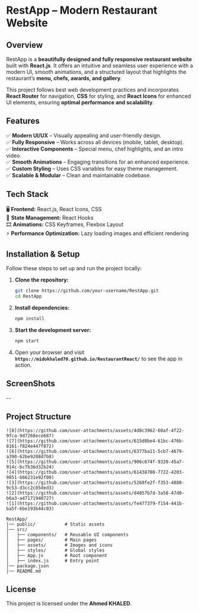 

# **RestApp – Modern Restaurant Website**  

## **Overview**  
RestApp is a **beautifully designed and fully responsive restaurant website** built with **React.js**. It offers an intuitive and seamless user experience with a modern UI, smooth animations, and a structured layout that highlights the restaurant’s **menu, chefs, awards, and gallery**.  

This project follows best web development practices and incorporates **React Router** for navigation, **CSS** for styling, and **React Icons** for enhanced UI elements, ensuring **optimal performance and scalability**.  

## **Features**  
✅ **Modern UI/UX** – Visually appealing and user-friendly design.  
✅ **Fully Responsive** – Works across all devices (mobile, tablet, desktop).  
✅ **Interactive Components** – Special menu, chef highlights, and an intro video.  
✅ **Smooth Animations** – Engaging transitions for an enhanced experience.  
✅ **Custom Styling** – Uses CSS variables for easy theme management.  
✅ **Scalable & Modular** – Clean and maintainable codebase.  

## **Tech Stack**  
🖥 **Frontend:** React.js, React Icons, CSS  
🔹 **State Management:** React Hooks  
🎞 **Animations:** CSS Keyframes, Flexbox Layout  
⚡ **Performance Optimization:** Lazy loading images and efficient rendering  

## **Installation & Setup**  
Follow these steps to set up and run the project locally:  

1. **Clone the repository:**  
   ```bash
   git clone https://github.com/your-username/RestApp.git
   cd RestApp
   ```
2. **Install dependencies:**  
   ```bash
   npm install
   ```
3. **Start the development server:**  
   ```bash
   npm start
   ```
4. Open your browser and visit **`https://midokhaled70.github.io/RestaurantReact/`** to see the app in action.  
## **ScreenShots**
--
## **Project Structure**  
```![9](https://github.com/user-attachments/assets/2de6d0e1-f4c6-4ccd-a8ed-7f112e2eb70d)
![8](https://github.com/user-attachments/assets/4d0c3962-60af-4f22-9fca-9d7268ece687)
![7](https://github.com/user-attachments/assets/615d8be4-61bc-476b-8161-f824e447f872)
![6](https://github.com/user-attachments/assets/6377ba11-5cb7-4679-a390-62be9208d7b8)
![5](https://github.com/user-attachments/assets/906c674f-9320-45a7-914c-bc7b36d32b24)
![4](https://github.com/user-attachments/assets/61438708-7722-4203-9851-666231e92f00)
![3](https://github.com/user-attachments/assets/5269fe2f-f353-4888-9c53-d3cc2c85ded3)
![2](https://github.com/user-attachments/assets/d4057b7d-3a58-47d0-b6a3-a47171940727)
![1](https://github.com/user-attachments/assets/fe477379-f154-441b-ba5f-6be193b44c03)

RestApp/
│── public/           # Static assets  
│── src/  
│   ├── components/   # Reusable UI components  
│   ├── pages/        # Main pages  
│   ├── assets/       # Images and icons  
│   ├── styles/       # Global styles  
│   ├── App.js        # Root component  
│   ├── index.js      # Entry point  
│── package.json  
│── README.md  
```


## **License**  
This project is licensed under the **Ahmed KHALED**.  


